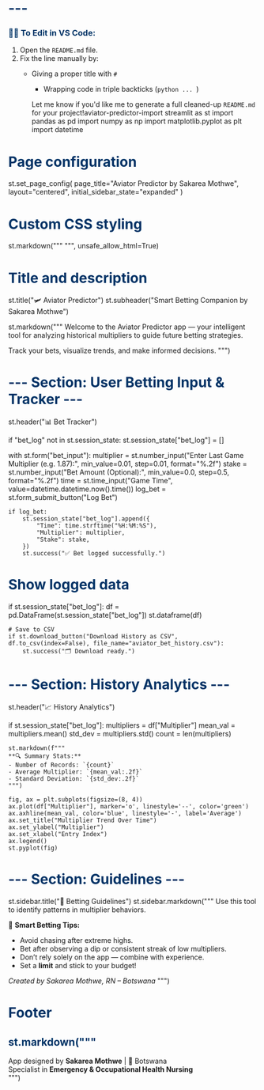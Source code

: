 # ---

### ✍🏽 To Edit in VS Code:
1. Open the `README.md` file.
2. Fix the line manually by:
   - Giving a proper title with `#`
      - Wrapping code in triple backticks (```python ... ```)
      
      Let me know if you'd like me to generate a full cleaned-up `README.md` for your project!aviator-predictor-import streamlit as st
import pandas as pd
import numpy as np
import matplotlib.pyplot as plt
import datetime

# Page configuration
st.set_page_config(
    page_title="Aviator Predictor by Sakarea Mothwe",
    layout="centered",
    initial_sidebar_state="expanded"
)

# Custom CSS styling
st.markdown("""
    <style>
    .main {
        background-color: #f0f8ff;
    }
    h1, h2, h3 {
        color: #003366;
    }
    .stButton>button {
        background-color: #003366;
        color: white;
        font-weight: bold;
    }
    .stDataFrame {
        border: 2px solid #003366;
        border-radius: 10px;
    }
    </style>
""", unsafe_allow_html=True)

# Title and description
st.title("🛩️ Aviator Predictor")
st.subheader("Smart Betting Companion by Sakarea Mothwe")

st.markdown("""
Welcome to the Aviator Predictor app — your intelligent tool for analyzing historical multipliers to guide future betting strategies. 

Track your bets, visualize trends, and make informed decisions.
""")

# --- Section: User Betting Input & Tracker ---
st.header("📊 Bet Tracker")

if "bet_log" not in st.session_state:
    st.session_state["bet_log"] = []

with st.form("bet_input"):
    multiplier = st.number_input("Enter Last Game Multiplier (e.g. 1.87):", min_value=0.01, step=0.01, format="%.2f")
    stake = st.number_input("Bet Amount (Optional):", min_value=0.0, step=0.5, format="%.2f")
    time = st.time_input("Game Time", value=datetime.datetime.now().time())
    log_bet = st.form_submit_button("Log Bet")
    
    if log_bet:
        st.session_state["bet_log"].append({
            "Time": time.strftime("%H:%M:%S"),
            "Multiplier": multiplier,
            "Stake": stake,
        })
        st.success("✅ Bet logged successfully.")

# Show logged data
if st.session_state["bet_log"]:
    df = pd.DataFrame(st.session_state["bet_log"])
    st.dataframe(df)

    # Save to CSV
    if st.download_button("Download History as CSV", df.to_csv(index=False), file_name="aviator_bet_history.csv"):
        st.success("🗂️ Download ready.")

# --- Section: History Analytics ---
st.header("📈 History Analytics")

if st.session_state["bet_log"]:
    multipliers = df["Multiplier"]
    mean_val = multipliers.mean()
    std_dev = multipliers.std()
    count = len(multipliers)

    st.markdown(f"""
    **🔍 Summary Stats:**
    - Number of Records: `{count}`
    - Average Multiplier: `{mean_val:.2f}`
    - Standard Deviation: `{std_dev:.2f}`
    """)

    fig, ax = plt.subplots(figsize=(8, 4))
    ax.plot(df["Multiplier"], marker='o', linestyle='--', color='green')
    ax.axhline(mean_val, color='blue', linestyle='-', label='Average')
    ax.set_title("Multiplier Trend Over Time")
    ax.set_ylabel("Multiplier")
    ax.set_xlabel("Entry Index")
    ax.legend()
    st.pyplot(fig)

# --- Section: Guidelines ---
st.sidebar.title("📘 Betting Guidelines")
st.sidebar.markdown("""
Use this tool to identify patterns in multiplier behaviors.

🧠 **Smart Betting Tips:**
- Avoid chasing after extreme highs.
- Bet after observing a dip or consistent streak of low multipliers.
- Don’t rely solely on the app — combine with experience.
- Set a **limit** and stick to your budget!

*Created by Sakarea Mothwe, RN – Botswana*
""")

# Footer
st.markdown("""
---
App designed by **Sakarea Mothwe** | 📍 Botswana  
Specialist in **Emergency & Occupational Health Nursing**  
""")
